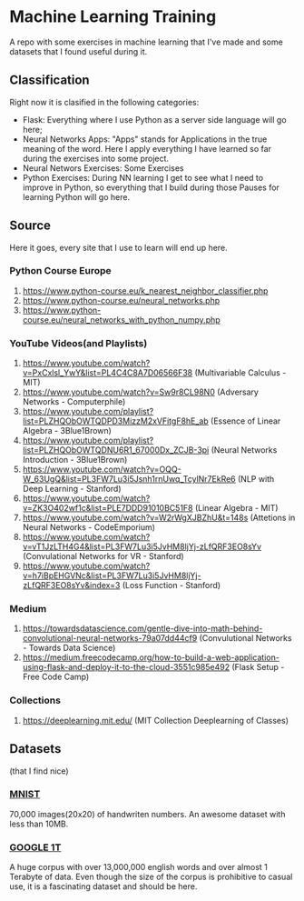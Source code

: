 # Machine Learning Training
A repo with some exercises in machine learning that I've made and some datasets that I found useful during it.

## Classification
Right now it is clasified in the following categories:
- Flask: Everything where I use Python as a server side language will go here;
- Neural Networks Apps: "Apps" stands for Applications in the true meaning of the word. Here I apply everything I have learned so far during the exercises into some project.
- Neural Networs Exercises: Some Exercises
- Python Exercises: During NN learning I get to see what I need to improve in Python, so everything that I build during those Pauses for learning Python will go here.

## Source
Here it goes, every site that I use to learn will end up here.
### Python Course Europe
1. https://www.python-course.eu/k_nearest_neighbor_classifier.php
2. https://www.python-course.eu/neural_networks.php
3. https://www.python-course.eu/neural_networks_with_python_numpy.php

### YouTube Videos(and Playlists)
1. https://www.youtube.com/watch?v=PxCxlsl_YwY&list=PL4C4C8A7D06566F38 (Multivariable Calculus - MIT)
2. https://www.youtube.com/watch?v=Sw9r8CL98N0 (Adversary Networks - Computerphile)
3. https://www.youtube.com/playlist?list=PLZHQObOWTQDPD3MizzM2xVFitgF8hE_ab (Essence of Linear Algebra - 3Blue1Brown)
4. https://www.youtube.com/playlist?list=PLZHQObOWTQDNU6R1_67000Dx_ZCJB-3pi (Neural Networks Introduction - 3Blue1Brown)
5. https://www.youtube.com/watch?v=OQQ-W_63UgQ&list=PL3FW7Lu3i5Jsnh1rnUwq_TcylNr7EkRe6 (NLP with Deep Learning - Stanford)
6. https://www.youtube.com/watch?v=ZK3O402wf1c&list=PLE7DDD91010BC51F8 (Linear Algebra - MIT)
7. https://www.youtube.com/watch?v=W2rWgXJBZhU&t=148s (Attetions in Neural Networks - CodeEmporium)
8. https://www.youtube.com/watch?v=vT1JzLTH4G4&list=PL3FW7Lu3i5JvHM8ljYj-zLfQRF3EO8sYv (Convulational Networks for VR - Stanford)
9. https://www.youtube.com/watch?v=h7iBpEHGVNc&list=PL3FW7Lu3i5JvHM8ljYj-zLfQRF3EO8sYv&index=3 (Loss Function - Stanford)

### Medium
1. https://towardsdatascience.com/gentle-dive-into-math-behind-convolutional-neural-networks-79a07dd44cf9 (Convulutional Networks - Towards Data Science)
2. https://medium.freecodecamp.org/how-to-build-a-web-application-using-flask-and-deploy-it-to-the-cloud-3551c985e492 (Flask Setup - Free Code Camp)

### Collections
1. https://deeplearning.mit.edu/ (MIT Collection Deeplearning of Classes)

## Datasets
(that I find nice)
### [MNIST](http://yann.lecun.com/exdb/mnist/)
70,000 images(20x20) of handwriten numbers. An awesome dataset with less than 10MB.
### [GOOGLE 1T](https://cogcomp.org/page/resource_view/69)
A huge corpus with over 13,000,000 english words and over almost 1 Terabyte of data. Even though the size of the corpus is prohibitive to casual use, it is a fascinating dataset and should be here.
